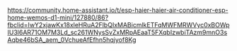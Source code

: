 https://community.home-assistant.io/t/esp-haier-haier-air-conditioner-esp-home-wemos-d1-mini/127880/86?fbclid=IwY2xjawKx18xleHRuA2FlbQIxMABicmlkETFqMWFMRWVyc0xBOWpIU3l6AR71OM7M3Ld_sc261WNysSvZxMRpAEaaT5FXqbIzwbiTAzm9mnO3sAqbe46bSA_aem_0VchueAfEfhn5hqjyof8Kg
